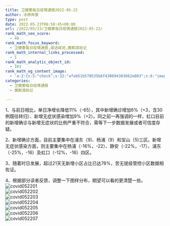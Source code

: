 ```yaml
---
title: 卫健委每日疫情通报2022-05-22
author: 冰原奔狼
type: post
date: 2022-05-23T06:58:45+00:00
url: /2022/05/23/卫健委每日疫情通报2022-05-22/
rank_math_seo_score:
  - 40
rank_math_focus_keyword:
  - 卫健委每日疫情通报,咸话咸说,魔都渡劫记
rank_math_internal_links_processed:
  - 1
rank_math_analytic_object_id:
  - 103
rank_math_og_content_image:
  - 'a:2:{s:5:"check";s:32:"afab51b578535b6f430694303662e003";s:6:"images";a:0:{}}'
categories:
  - 卫健委每日疫情通报
  - 魔都渡劫记

---
```

1、与前日相比，单日净增长降低11%（-65），其中新增确诊增加6%（+3，含30例既往转归）、新增无症状感染增加9%（+2）。同之前一再强调的一样，虹口目前的新增确诊与新增无症状的比例严重不符合，需等下一步数据发展或者可信度存疑。

2、新增确诊方面，目前主要集中在浦东（9)、杨浦（9）和宝山（5)三区。新增无症状感染方面，则主要集中在杨浦（-16%，-22）、静安（-22%，-17）、浦东（-25%，-16）及虹口（-12%，-16）四区。

3、随着时日发展，超过21天无新增小区占比已达78%，苦无提级管控小区数据相佐证。

4、根据部分读者反馈，调整一下图样分布，期望可以看的更清楚一些。  
<img decoding="async" src="https://i0.wp.com/s2.loli.net/2022/05/23/hEg2IbBF6srRkdv.jpg?w=640&#038;ssl=1" alt="covid052201" data-recalc-dims="1" />  
<img decoding="async" src="https://i0.wp.com/s2.loli.net/2022/05/23/uF6ymc9bQ4qLftT.jpg?w=640&#038;ssl=1" alt="covid052202" data-recalc-dims="1" />  
<img decoding="async" src="https://i0.wp.com/s2.loli.net/2022/05/23/truZBc7Lng2sFwC.jpg?w=640&#038;ssl=1" alt="covid052203" data-recalc-dims="1" />  
<img decoding="async" src="https://i0.wp.com/s2.loli.net/2022/05/23/Icq6OGp15UJMdsu.jpg?w=640&#038;ssl=1" alt="covid052204" data-recalc-dims="1" />  
<img decoding="async" src="https://i0.wp.com/s2.loli.net/2022/05/23/YkMph5lraPG9LJK.jpg?w=640&#038;ssl=1" alt="covid052205" data-recalc-dims="1" />  
<img decoding="async" src="https://i0.wp.com/s2.loli.net/2022/05/23/DdqC7HfRy5xVLXo.jpg?w=640&#038;ssl=1" alt="covid052206" data-recalc-dims="1" />  
<img decoding="async" src="https://i0.wp.com/s2.loli.net/2022/05/23/hdT1JSarU3kyeq2.jpg?w=640&#038;ssl=1" alt="covid052207" data-recalc-dims="1" />